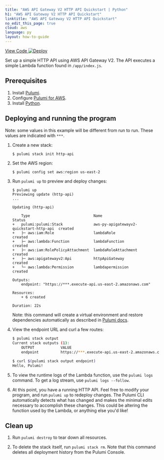 ```yaml
---
title: "AWS API Gateway V2 HTTP API Quickstart | Python"
h1: "AWS API Gateway V2 HTTP API Quickstart"
linktitle: "AWS API Gateway V2 HTTP API Quickstart"
no_edit_this_page: true
cloud: aws
language: py
layout: how-to-guide
---
```


<!-- WARNING: this page was generated by a tool. Do not edit it by hand. -->
<!-- To change it, please see https://github.com/pulumi/docs/tree/master/tools/mktutorial. -->

<p class="mb-4 flex">
    <a class="flex flex-wrap items-center rounded text-xs text-white bg-blue-600 border-2 border-blue-600 px-2 mr-2 whitespace-no-wrap hover:text-white" style="height: 32px" href="https://github.com/pulumi/examples/tree/master/aws-py-apigatewayv2-http-api-quickcreate" target="_blank">
        <span><i class="fab fa-github pr-2"></i> View Code</span>
    </a>
    <a href="https://app.pulumi.com/new?template=https://github.com/pulumi/examples/blob/master/aws-py-apigatewayv2-http-api-quickcreate/README.md" target="_blank">
        <img src="https://get.pulumi.com/new/button.svg" alt="Deploy">
    </a>
</p>


Set up a simple HTTP API using AWS API Gateway V2. The API executes a simple Lambda function 
found in `/app/index.js`.

## Prerequisites
1.  Install [Pulumi](https://www.pulumi.com/docs/get-started/install/).
2.  Configure [Pulumi for AWS](https://www.pulumi.com/docs/intro/cloud-providers/aws/setup/).
3.  Install [Python](https://www.pulumi.com/docs/intro/languages/python).

## Deploying and running the program

Note: some values in this example will be different from run to run.  These values are indicated
with `***`.

1.  Create a new stack:

    ```bash
    $ pulumi stack init http-api
    ```

1.  Set the AWS region:

    ```
    $ pulumi config set aws:region us-east-2
    ```

1.  Run `pulumi up` to preview and deploy changes:

    ```
    $ pulumi up
    Previewing update (http-api)
    ...

    Updating (http-api)

        Type                             Name                                     Status
    +   pulumi:pulumi:Stack              aws-py-apigatewayv2-quickstart-http-api  created
    +   ├─ aws:iam:Role                  lambdaRole                               created
    +   ├─ aws:lambda:Function           lambdaFunction                           created
    +   ├─ aws:iam:RolePolicyAttachment  lambdaRoleAttachment                     created
    +   ├─ aws:apigatewayv2:Api          httpApiGateway                           created
    +   └─ aws:lambda:Permission         lambdapermission                         created

    Outputs:
        endpoint: "https://***.execute-api.us-east-2.amazonaws.com"

    Resources:
        + 6 created

    Duration: 22s
    ```
    Note: this command will create a virtual environment and restore dependencies automatically as
    described in [Pulumi docs](https://www.pulumi.com/docs/intro/languages/python/#virtual-environments).

1.  View the endpoint URL and curl a few routes:

    ```bash
    $ pulumi stack output
    Current stack outputs (1):
        OUTPUT            VALUE
        endpoint          https://***.execute-api.us-east-2.amazonaws.com

    $ curl $(pulumi stack output endpoint)
    Hello, Pulumi!
    ```

1.  To view the runtime logs of the Lambda function, use the `pulumi logs` command. To get a log stream, use `pulumi logs --follow`.

1.  At this point, you have a running HTTP API. Feel free to modify your program, and run `pulumi up`
to redeploy changes. The Pulumi CLI automatically detects what has changed and makes the minimal 
edits necessary to accomplish these changes. This could be altering the function used by the Lambda,
or anything else you'd like!

## Clean up

1.  Run `pulumi destroy` to tear down all resources.

1.  To delete the stack itself, run `pulumi stack rm`. Note that this command deletes all deployment history from the Pulumi Console.

